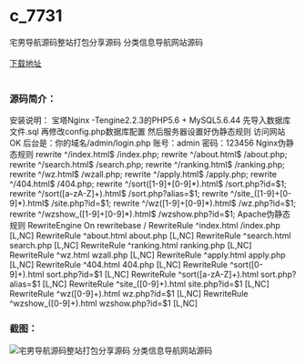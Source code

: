 # c_7731
宅男导航源码整站打包分享源码 分类信息导航网站源码
<br/></br>
[下载地址](https://www.uuid2.com/7731.html "下载地址")
<br/></br>
<h3>源码简介：</h3>
<p>安装说明：
宝塔Nginx -Tengine2.2.3的PHP5.6 + MySQL5.6.44
先导入数据库文件.sql
再修改config.php数据库配置
然后服务器设置好伪静态规则
访问网站OK
后台是：你的域名/admin/login.php 账号：admin 密码：123456
Nginx伪静态规则
rewrite ^/index.html$ /index.php;
rewrite ^/about.html$ /about.php;
rewrite ^/search.html$ /search.php;
rewrite ^/ranking.html$ /ranking.php;
rewrite ^/wz.html$ /wzall.php;
rewrite ^/apply.html$ /apply.php;
rewrite ^/404.html$ /404.php;
rewrite ^/sort([1-9]+[0-9]*).html$ /sort.php?id=$1;
rewrite ^/sort([a-zA-Z]+).html$ /sort.php?alias=$1;
rewrite ^/site_([1-9]+[0-9]*).html$ /site.php?id=$1;
rewrite ^/wz([1-9]+[0-9]*).html$ /wz.php?id=$1;
rewrite ^/wzshow_([1-9]+[0-9]*).html$ /wzshow.php?id=$1;
Apache伪静态规则
RewriteEngine On
rewritebase /
RewriteRule ^index.html /index.php [L,NC]
RewriteRule ^about.html about.php [L,NC]
RewriteRule ^search.html search.php [L,NC]
RewriteRule ^ranking.html ranking.php [L,NC]
RewriteRule ^wz.html wzall.php [L,NC]
RewriteRule ^apply.html apply.php [L,NC]
RewriteRule ^404.html 404.php [L,NC]
RewriteRule ^sort([0-9]+).html sort.php?id=$1 [L,NC]
RewriteRule ^sort([a-zA-Z]+).html sort.php?alias=$1 [L,NC]
RewriteRule ^site_([0-9]+).html site.php?id=$1 [L,NC]
RewriteRule ^wz([0-9]+).html wz.php?id=$1 [L,NC]
RewriteRule ^wzshow_([0-9]+).html wzshow.php?id=$1 [L,NC]<p>
<h3>截图：</h3>
<img src="https://www.uuid2.com/wp-content/uploads/img/uimage/68061646965148.gif" alt="宅男导航源码整站打包分享源码 分类信息导航网站源码">
